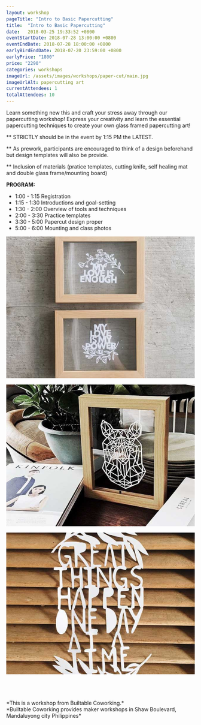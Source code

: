 ```yaml
---
layout: workshop
pageTitle: "Intro to Basic Papercutting"
title:  "Intro to Basic Papercutting"
date:   2018-03-25 19:33:52 +0800
eventStartDate: 2018-07-28 13:00:00 +0800
eventEndDate: 2018-07-28 18:00:00 +0800
earlyBirdEndDate: 2018-07-20 23:59:00 +0800
earlyPrice: "1800"
price: "2290"
categories: workshops
imageUrl: /assets/images/workshops/paper-cut/main.jpg
imageUrlAlt: papercutting art
currentAttendees: 1
totalAttendees: 10
---
```

Learn something new this  and craft your stress away through our papercutting workshop! Express your creativity and learn the essential papercutting techniques to create your own glass framed papercutting art!


** STRICTLY should be in the event by 1:15 PM the LATEST.

** As prework, participants are encouraged to think of a design beforehand but design templates will also be provide.

** Inclusion of materials (pratice templates, cutting knife, self healing mat and double glass frame/mounting board)

**PROGRAM:**

- 1:00 - 1:15 Registration
- 1:15 - 1:30 Introductions and goal-setting
- 1:30 - 2:00 Overview of tools and techniques
- 2:00 - 3:30 Practice templates
- 3:30 - 5:00 Papercut design proper
- 5:00 - 6:00 Mounting and class photos

![alt text](/assets/images/workshops/paper-cut/sample-work-1.jpg "Papercut Picture Frame")

![alt text](/assets/images/workshops/paper-cut/sample-work.jpg "Papercut in a wooden frame")

![alt text](/assets/images/workshops/paper-cut/sample-work-3.jpg "Papercut in a wooden background")

<br>
<br>
<br>
*This is a  workshop from Builtable Coworking.*
<br>
*Builtable Coworking provides maker workshops in Shaw Boulevard, Mandaluyong city Philippines* 
